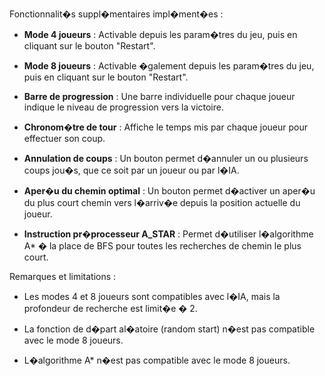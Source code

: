 Fonctionnalit�s suppl�mentaires impl�ment�es :

- **Mode 4 joueurs** :
  Activable depuis les param�tres du jeu, puis en cliquant sur le bouton "Restart".

- **Mode 8 joueurs** :
  Activable �galement depuis les param�tres du jeu, puis en cliquant sur le bouton "Restart".

- **Barre de progression** :
  Une barre individuelle pour chaque joueur indique le niveau de progression vers la victoire.

- **Chronom�tre de tour** :
  Affiche le temps mis par chaque joueur pour effectuer son coup.

- **Annulation de coups** :
  Un bouton permet d�annuler un ou plusieurs coups jou�s, que ce soit par un joueur ou par l�IA.

- **Aper�u du chemin optimal** :
  Un bouton permet d�activer un aper�u du plus court chemin vers l�arriv�e depuis la position actuelle du joueur.

- **Instruction pr�processeur A_STAR** :
  Permet d�utiliser l�algorithme A* � la place de BFS pour toutes les recherches de chemin le plus court.

Remarques et limitations :

- Les modes 4 et 8 joueurs sont compatibles avec l�IA, mais la profondeur de recherche est limit�e � 2.

- La fonction de d�part al�atoire (random start) n�est pas compatible avec le mode 8 joueurs.

- L�algorithme A* n�est pas compatible avec le mode 8 joueurs.
